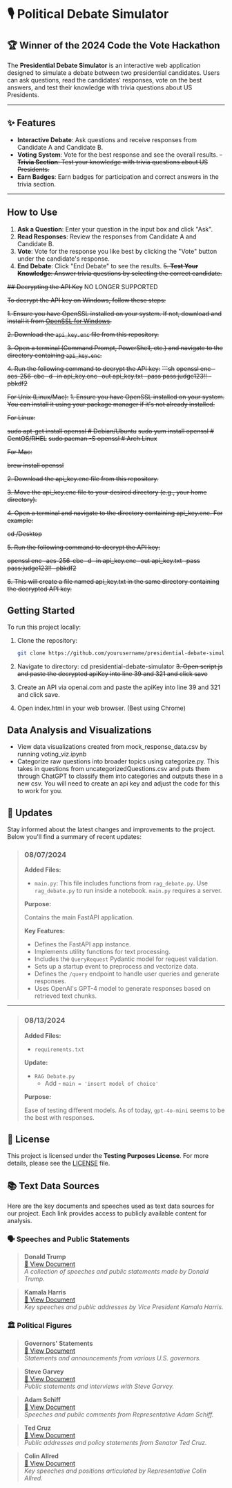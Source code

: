 
# 🎙️ Political Debate Simulator
## 🏆 Winner of the 2024 Code the Vote Hackathon

The **Presidential Debate Simulator** is an interactive web application designed to simulate a debate between two presidential candidates. Users can ask questions, read the candidates' responses, vote on the best answers, and test their knowledge with trivia questions about US Presidents.

---

## ✨ Features

- **Interactive Debate**: Ask questions and receive responses from Candidate A and Candidate B.
- **Voting System**: Vote for the best response and see the overall results.
~~- **Trivia Section**: Test your knowledge with trivia questions about US Presidents.~~
- **Earn Badges**: Earn badges for participation and correct answers in the trivia section.

---

## How to Use

1. **Ask a Question**: Enter your question in the input box and click "Ask".
2. **Read Responses**: Review the responses from Candidate A and Candidate B.
3. **Vote**: Vote for the response you like best by clicking the "Vote" button under the candidate's response.
4. **End Debate**: Click "End Debate" to see the results.
~~5. **Test Your Knowledge**: Answer trivia questions by selecting the correct candidate.~~

~~## Decrypting the API Key~~ NO LONGER SUPPORTED

~~To decrypt the API key on Windows, follow these steps:~~

~~1. Ensure you have OpenSSL installed on your system. If not, download and install it from [OpenSSL for Windows](https://slproweb.com/products/Win32OpenSSL.html).~~

~~2. Download the `api_key.enc` file from this repository.~~

~~3. Open a terminal (Command Prompt, PowerShell, etc.) and navigate to the directory containing `api_key.enc`.~~

~~4. Run the following command to decrypt the API key:~~
~~```sh~~
   ~~openssl enc -aes-256-cbc -d -in api_key.enc -out api_key.txt -pass pass:judge123!! -pbkdf2~~

~~For Unix (Linux/Mac):~~
~~1. Ensure you have OpenSSL installed on your system. You can install it using your package manager if it's not already installed.~~

~~For Linux:~~

~~sudo apt-get install openssl  # Debian/Ubuntu~~
~~sudo yum install openssl      # CentOS/RHEL~~
~~sudo pacman -S openssl        # Arch Linux~~

~~For Mac:~~

~~brew install openssl~~

~~2. Download the api_key.enc file from this repository.~~

~~3. Move the api_key.enc file to your desired directory (e.g., your home directory).~~

~~4. Open a terminal and navigate to the directory containing api_key.enc. For example:~~

~~cd /Desktop~~

~~5. Run the following command to decrypt the API key:~~

~~openssl enc -aes-256-cbc -d -in api_key.enc -out api_key.txt -pass pass:judge123!! -pbkdf2~~

~~6. This will create a file named api_key.txt in the same directory containing the decrypted API key.~~


## Getting Started

To run this project locally:

1. Clone the repository:
   ```sh
   git clone https://github.com/yourusername/presidential-debate-simulator.git
2. Navigate to directory:
   cd presidential-debate-simulator
~~3. Open script.js and paste the decrypted apiKey into line 39 and 321 and click save~~
3. Create an API via openai.com and paste the apiKey into line 39 and 321 and click save. 
   
4. Open index.html in your web browser. (Best using Chrome)

## Data Analysis and Visualizations
* View data visualizations created from mock_response_data.csv by running voting_viz.ipynb 
* Categorize raw questions into broader topics using categorize.py. This takes in questions from uncategorizedQuestions.csv and puts them through ChatGPT to classify them into categories and outputs these in a new csv. You will need to create an api key and adjust the code for this to work for you.


## 🔄 Updates

Stay informed about the latest changes and improvements to the project. Below you'll find a summary of recent updates:

> ### 08/07/2024
> 
> **Added Files:**
> 
> - `main.py`: This file includes functions from `rag_debate.py`. Use `rag_debate.py` to run inside a notebook. `main.py` requires a server.
> 
> **Purpose:**
> 
> Contains the main FastAPI application.
> 
> **Key Features:**
> 
> - Defines the FastAPI app instance.
> - Implements utility functions for text processing.
> - Includes the `QueryRequest` Pydantic model for request validation.
> - Sets up a startup event to preprocess and vectorize data.
> - Defines the `/query` endpoint to handle user queries and generate responses.
> - Uses OpenAI's GPT-4 model to generate responses based on retrieved text chunks.

---

> ### 08/13/2024
> 
> **Added Files:**
> 
> - `requirements.txt`
> 
> **Update:**
> 
> - `RAG Debate.py`
>   - Add - `main = 'insert model of choice'`
> 
> **Purpose:**
> 
> Ease of testing different models. As of today, `gpt-4o-mini` seems to be the best with responses.
  

## 📜 License

This project is licensed under the **Testing Purposes License**. For more details, please see the [LICENSE](./LICENSE) file.


## 📚 Text Data Sources

Here are the key documents and speeches used as text data sources for our project. Each link provides access to publicly available content for analysis.

### 🗣️ Speeches and Public Statements

> **Donald Trump**  
> [📄 View Document](https://docs.google.com/document/d/12vgqTrVF0JSSBvXW6xwxdUVT9w36WXVVYiTvjRKfRzw/edit)  
> *A collection of speeches and public statements made by Donald Trump.*

> **Kamala Harris**  
> [📄 View Document](https://docs.google.com/document/d/1-m0UCzJ7CY_NwdJid91wIa0JwDxwfkBYnpSS6FDiHAg/edit)  
> *Key speeches and public addresses by Vice President Kamala Harris.*

### 🏛️ Political Figures

> **Governors' Statements**  
> [📄 View Document](https://docs.google.com/document/d/16OO5ZqDZtAyE6GW79tesC7MaJ5z5jiVP2HwZ7Fu4VyI/edit)  
> *Statements and announcements from various U.S. governors.*

> **Steve Garvey**  
> [📄 View Document](https://docs.google.com/document/d/16RuK5aP-nP5hRO_TT7V9IV14zJStBbt_6cqh84_C--I/edit)  
> *Public statements and interviews with Steve Garvey.*

> **Adam Schiff**  
> [📄 View Document](https://docs.google.com/document/d/16TBYK2v3isS1D8b_RjTntDKzZKMZ8d2TmDlX_oFQs7M/edit)  
> *Speeches and public comments from Representative Adam Schiff.*

> **Ted Cruz**  
> [📄 View Document](https://docs.google.com/document/d/16gHSkshQ2EwIAF-XKYd5AlSoN5Sor-5aOQucSlW2Msw/edit)  
> *Public addresses and policy statements from Senator Ted Cruz.*

> **Colin Allred**  
> [📄 View Document](https://docs.google.com/document/d/16cnauFJRgS2Wpp5RnTaieCUAr3aki063SZFX0cAuMVY/edit)  
> *Key speeches and positions articulated by Representative Colin Allred.*

